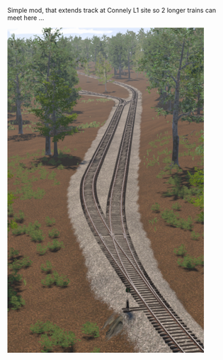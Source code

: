 Simple mod, that extends track at Connely L1 site so 2 longer trains can meet here ...

![screen](Screen.png)
